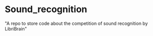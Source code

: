 # Sound_recognition
"A repo to store code about the competition of sound recognition by LibriBrain"
